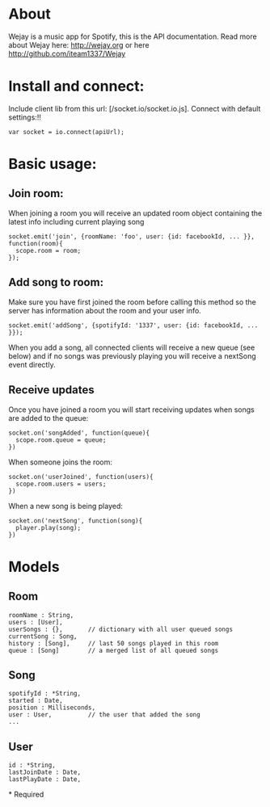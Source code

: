 About
=====

Wejay is a music app for Spotify, this is the API documentation. Read more about Wejay here:
http://wejay.org or here http://github.com/iteam1337/Wejay



Install and connect:
====================

Include client lib from this url: [/socket.io/socket.io.js]. Connect with default settings:!!

    var socket = io.connect(apiUrl);

Basic usage:
============

## Join room:

When joining a room you will receive an updated room object containing the latest info including current playing song

    socket.emit('join', {roomName: 'foo', user: {id: facebookId, ... }}, function(room){
      scope.room = room;
    });

## Add song to room:

Make sure you have first joined the room before calling this method so the server has information about the room and your user info.

    socket.emit('addSong', {spotifyId: '1337', user: {id: facebookId, ... }});

When you add a song, all connected clients will receive a new queue (see below) and if no songs was previously playing you will receive a 
nextSong event directly.

## Receive updates

Once you have joined a room you will start receiving updates when songs are added to the queue:

    socket.on('songAdded', function(queue){
      scope.room.queue = queue;
    })

When someone joins the room:

    socket.on('userJoined', function(users){
      scope.room.users = users;
    })

When a new song is being played:

    socket.on('nextSong', function(song){
      player.play(song);
    })


Models
======

## Room

    roomName : String,
    users : [User],
    userSongs : {},       // dictionary with all user queued songs
    currentSong : Song,
    history : [Song],     // last 50 songs played in this room
    queue : [Song]        // a merged list of all queued songs

## Song

    spotifyId : *String,
    started : Date,
    position : Milliseconds,
    user : User,          // the user that added the song
    ...

## User

    id : *String,
    lastJoinDate : Date,
    lastPlayDate : Date,


\* Required